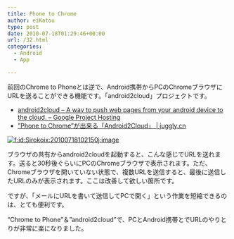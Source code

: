```yaml
---
title: Phone to Chrome
author: eiKatou
type: post
date: 2010-07-18T01:29:46+00:00
url: /32.html
categories:
  - Android
  - App

---
```

<div class="section">
  <p>
    前回のChrome to Phoneとは逆で、Android携帯からPCのChromeブラウザにURLを送ることができる機能です。「android2cloud」プロジェクトです。
  </p>
  
  <ul>
    <li>
      <a href="http://code.google.com/p/android2cloud/" target="_blank"> android2cloud &#8211; A way to push web pages from your android device to the cloud. &#8211; Google Project Hosting </a>
    </li>
    <li>
      <a href="http://juggly.cn/archives/5858.html" target="_blank">”Phone to Chrome”が出来る「Android2Cloud」 | juggly.cn</a>
    </li>
  </ul>
  
  <p>
    <a href="http://f.hatena.ne.jp/Sirokoix/20100718102150" class="hatena-fotolife" target="_blank"><img src="http://cdn-ak.f.st-hatena.com/images/fotolife/S/Sirokoix/20100718/20100718102150.jpg" alt="f:id:Sirokoix:20100718102150j:image" title="f:id:Sirokoix:20100718102150j:image" class="hatena-fotolife" /></a>
  </p>
  
  <p>
    ブラウザの共有からandroid2cloudを起動すると、こんな感じでURLを送れます。送ると30秒後ぐらいにPCのChromeブラウザで表示されます。ただ、Chromeブラウザを開いていない状態で、複数URLを送信すると、最後に送信したURLのみが表示されます。ここは改善して欲しい箇所です。
  </p>
  
  <p>
    ですが、「メールにURLを書いて送信してPCで開く」という作業を短縮できるのは、とても便利です。
  </p>
  
  <p>
    &#8220;Chrome to Phone&#8221;＆&#8221;android2cloud&#8221;で、PCとAndroid携帯とでURLのやりとりが非常に楽になりました。
  </p>
</div>
